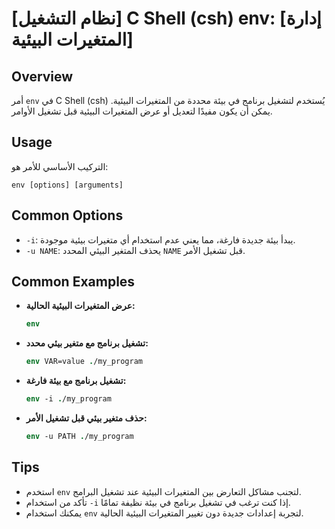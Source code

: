 # [نظام التشغيل] C Shell (csh) env: [إدارة المتغيرات البيئية]

## Overview
أمر `env` في C Shell (csh) يُستخدم لتشغيل برنامج في بيئة محددة من المتغيرات البيئية. يمكن أن يكون مفيدًا لتعديل أو عرض المتغيرات البيئية قبل تشغيل الأوامر.

## Usage
التركيب الأساسي للأمر هو:
```
env [options] [arguments]
```

## Common Options
- `-i`: يبدأ بيئة جديدة فارغة، مما يعني عدم استخدام أي متغيرات بيئية موجودة.
- `-u NAME`: يحذف المتغير البيئي المحدد `NAME` قبل تشغيل الأمر.

## Common Examples
- **عرض المتغيرات البيئية الحالية:**
  ```csh
  env
  ```
  
- **تشغيل برنامج مع متغير بيئي محدد:**
  ```csh
  env VAR=value ./my_program
  ```

- **تشغيل برنامج مع بيئة فارغة:**
  ```csh
  env -i ./my_program
  ```

- **حذف متغير بيئي قبل تشغيل الأمر:**
  ```csh
  env -u PATH ./my_program
  ```

## Tips
- استخدم `env` لتجنب مشاكل التعارض بين المتغيرات البيئية عند تشغيل البرامج.
- تأكد من استخدام `-i` إذا كنت ترغب في تشغيل برنامج في بيئة نظيفة تمامًا.
- يمكنك استخدام `env` لتجربة إعدادات جديدة دون تغيير المتغيرات البيئية الحالية.
